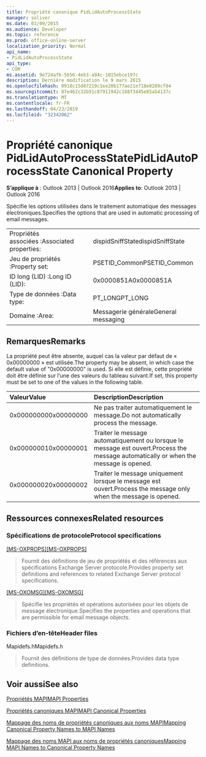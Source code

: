 ```yaml
---
title: Propriété canonique PidLidAutoProcessState
manager: soliver
ms.date: 03/09/2015
ms.audience: Developer
ms.topic: reference
ms.prod: office-online-server
localization_priority: Normal
api_name:
- PidLidAutoProcessState
api_type:
- COM
ms.assetid: 9e724af6-5b56-4eb3-a94c-1015ebce197c
description: Dernière modification le 9 mars 2015
ms.openlocfilehash: 0918c15d87219c1ee20b177ae21e718e0289cf04
ms.sourcegitcommit: 8fe462c32b91c87911942c188f3445e85a54137c
ms.translationtype: MT
ms.contentlocale: fr-FR
ms.lasthandoff: 04/23/2019
ms.locfileid: "32342062"
---
```

# <a name="pidlidautoprocessstate-canonical-property"></a><span data-ttu-id="6e708-103">Propriété canonique PidLidAutoProcessState</span><span class="sxs-lookup"><span data-stu-id="6e708-103">PidLidAutoProcessState Canonical Property</span></span>

  
  
<span data-ttu-id="6e708-104">**S’applique à** : Outlook 2013 | Outlook 2016</span><span class="sxs-lookup"><span data-stu-id="6e708-104">**Applies to**: Outlook 2013 | Outlook 2016</span></span> 
  
<span data-ttu-id="6e708-105">Spécifie les options utilisées dans le traitement automatique des messages électroniques.</span><span class="sxs-lookup"><span data-stu-id="6e708-105">Specifies the options that are used in automatic processing of email messages.</span></span>
  
|||
|:-----|:-----|
|<span data-ttu-id="6e708-106">Propriétés associées :</span><span class="sxs-lookup"><span data-stu-id="6e708-106">Associated properties:</span></span>  <br/> |<span data-ttu-id="6e708-107">dispidSniffState</span><span class="sxs-lookup"><span data-stu-id="6e708-107">dispidSniffState</span></span>  <br/> |
|<span data-ttu-id="6e708-108">Jeu de propriétés :</span><span class="sxs-lookup"><span data-stu-id="6e708-108">Property set:</span></span>  <br/> |<span data-ttu-id="6e708-109">PSETID_Common</span><span class="sxs-lookup"><span data-stu-id="6e708-109">PSETID_Common</span></span>  <br/> |
|<span data-ttu-id="6e708-110">ID long (LID) :</span><span class="sxs-lookup"><span data-stu-id="6e708-110">Long ID (LID):</span></span>  <br/> |<span data-ttu-id="6e708-111">0x0000851A</span><span class="sxs-lookup"><span data-stu-id="6e708-111">0x0000851A</span></span>  <br/> |
|<span data-ttu-id="6e708-112">Type de données :</span><span class="sxs-lookup"><span data-stu-id="6e708-112">Data type:</span></span>  <br/> |<span data-ttu-id="6e708-113">PT_LONG</span><span class="sxs-lookup"><span data-stu-id="6e708-113">PT_LONG</span></span>  <br/> |
|<span data-ttu-id="6e708-114">Domaine :</span><span class="sxs-lookup"><span data-stu-id="6e708-114">Area:</span></span>  <br/> |<span data-ttu-id="6e708-115">Messagerie générale</span><span class="sxs-lookup"><span data-stu-id="6e708-115">General messaging</span></span>  <br/> |
   
## <a name="remarks"></a><span data-ttu-id="6e708-116">Remarques</span><span class="sxs-lookup"><span data-stu-id="6e708-116">Remarks</span></span>

<span data-ttu-id="6e708-117">La propriété peut être absente, auquel cas la valeur par défaut de « 0x00000000 » est utilisée.</span><span class="sxs-lookup"><span data-stu-id="6e708-117">The property may be absent, in which case the default value of "0x00000000" is used.</span></span> <span data-ttu-id="6e708-118">Si elle est définie, cette propriété doit être définie sur l’une des valeurs du tableau suivant.</span><span class="sxs-lookup"><span data-stu-id="6e708-118">If set, this property must be set to one of the values in the following table.</span></span>
  
|<span data-ttu-id="6e708-119">**Valeur**</span><span class="sxs-lookup"><span data-stu-id="6e708-119">**Value**</span></span>|<span data-ttu-id="6e708-120">**Description**</span><span class="sxs-lookup"><span data-stu-id="6e708-120">**Description**</span></span>|
|:-----|:-----|
|<span data-ttu-id="6e708-121">0x00000000</span><span class="sxs-lookup"><span data-stu-id="6e708-121">0x00000000</span></span>  <br/> |<span data-ttu-id="6e708-122">Ne pas traiter automatiquement le message.</span><span class="sxs-lookup"><span data-stu-id="6e708-122">Do not automatically process the message.</span></span>  <br/> |
|<span data-ttu-id="6e708-123">0x00000001</span><span class="sxs-lookup"><span data-stu-id="6e708-123">0x00000001</span></span>  <br/> |<span data-ttu-id="6e708-124">Traiter le message automatiquement ou lorsque le message est ouvert.</span><span class="sxs-lookup"><span data-stu-id="6e708-124">Process the message automatically or when the message is opened.</span></span>  <br/> |
|<span data-ttu-id="6e708-125">0x00000002</span><span class="sxs-lookup"><span data-stu-id="6e708-125">0x00000002</span></span>  <br/> |<span data-ttu-id="6e708-126">Traiter le message uniquement lorsque le message est ouvert.</span><span class="sxs-lookup"><span data-stu-id="6e708-126">Process the message only when the message is opened.</span></span>  <br/> |
   
## <a name="related-resources"></a><span data-ttu-id="6e708-127">Ressources connexes</span><span class="sxs-lookup"><span data-stu-id="6e708-127">Related resources</span></span>

### <a name="protocol-specifications"></a><span data-ttu-id="6e708-128">Spécifications de protocole</span><span class="sxs-lookup"><span data-stu-id="6e708-128">Protocol specifications</span></span>

<span data-ttu-id="6e708-129">[[MS-OXPROPS]](https://msdn.microsoft.com/library/f6ab1613-aefe-447d-a49c-18217230b148%28Office.15%29.aspx)</span><span class="sxs-lookup"><span data-stu-id="6e708-129">[[MS-OXPROPS]](https://msdn.microsoft.com/library/f6ab1613-aefe-447d-a49c-18217230b148%28Office.15%29.aspx)</span></span>
  
> <span data-ttu-id="6e708-130">Fournit des définitions de jeu de propriétés et des références aux spécifications Exchange Server protocole.</span><span class="sxs-lookup"><span data-stu-id="6e708-130">Provides property set definitions and references to related Exchange Server protocol specifications.</span></span>
    
<span data-ttu-id="6e708-131">[[MS-OXOMSG]](https://msdn.microsoft.com/library/daa9120f-f325-4afb-a738-28f91049ab3c%28Office.15%29.aspx)</span><span class="sxs-lookup"><span data-stu-id="6e708-131">[[MS-OXOMSG]](https://msdn.microsoft.com/library/daa9120f-f325-4afb-a738-28f91049ab3c%28Office.15%29.aspx)</span></span>
  
> <span data-ttu-id="6e708-132">Spécifie les propriétés et opérations autorisées pour les objets de message électronique.</span><span class="sxs-lookup"><span data-stu-id="6e708-132">Specifies the properties and operations that are permissible for email message objects.</span></span>
    
### <a name="header-files"></a><span data-ttu-id="6e708-133">Fichiers d’en-tête</span><span class="sxs-lookup"><span data-stu-id="6e708-133">Header files</span></span>

<span data-ttu-id="6e708-134">Mapidefs.h</span><span class="sxs-lookup"><span data-stu-id="6e708-134">Mapidefs.h</span></span>
  
> <span data-ttu-id="6e708-135">Fournit des définitions de type de données.</span><span class="sxs-lookup"><span data-stu-id="6e708-135">Provides data type definitions.</span></span>
    
## <a name="see-also"></a><span data-ttu-id="6e708-136">Voir aussi</span><span class="sxs-lookup"><span data-stu-id="6e708-136">See also</span></span>



[<span data-ttu-id="6e708-137">Propriétés MAPI</span><span class="sxs-lookup"><span data-stu-id="6e708-137">MAPI Properties</span></span>](mapi-properties.md)
  
[<span data-ttu-id="6e708-138">Propriétés canoniques MAPI</span><span class="sxs-lookup"><span data-stu-id="6e708-138">MAPI Canonical Properties</span></span>](mapi-canonical-properties.md)
  
[<span data-ttu-id="6e708-139">Mappage des noms de propriétés canoniques aux noms MAPI</span><span class="sxs-lookup"><span data-stu-id="6e708-139">Mapping Canonical Property Names to MAPI Names</span></span>](mapping-canonical-property-names-to-mapi-names.md)
  
[<span data-ttu-id="6e708-140">Mappage des noms MAPI aux noms de propriétés canoniques</span><span class="sxs-lookup"><span data-stu-id="6e708-140">Mapping MAPI Names to Canonical Property Names</span></span>](mapping-mapi-names-to-canonical-property-names.md)

